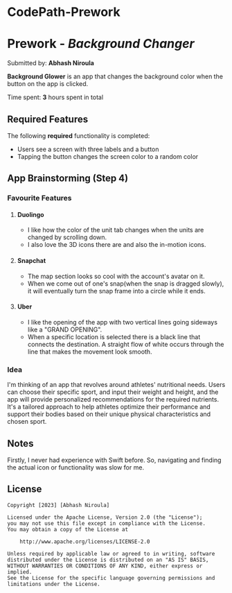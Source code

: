 # CodePath-Prework
# Prework - *Background Changer*

Submitted by: **Abhash Niroula**

**Background Glower** is an app that changes the background color when the button on the app is clicked. 

Time spent: **3** hours spent in total

## Required Features

The following **required** functionality is completed:

-  Users see a screen with three labels and a button
-  Tapping the button changes the screen color to a random color
 

## App Brainstorming (Step 4)

### Favourite Features
 
1) #### Duolingo 
   - I like how the color of the unit tab changes when the units are changed by scrolling down.
   - I also love the 3D icons there are and also the in-motion icons.

2) #### Snapchat
   - The map section looks so cool with the account's avatar on it.
   - When we come out of one's snap(when the snap is dragged slowly), it will eventually turn the snap frame into a circle while it ends.

3) #### Uber
   - I like the opening of the app with two vertical lines going sideways like a "GRAND OPENING".
   - When a specific location is selected there is a black line that connects the destination. A straight flow of white occurs through the line that makes the movement look smooth. 

### Idea

I'm thinking of an app that revolves around athletes' nutritional needs. Users can choose their specific sport, and input their weight and height, and the app will provide personalized recommendations for the required nutrients.
It's a tailored approach to help athletes optimize their performance and support their bodies based on their unique physical characteristics and chosen sport.


## Notes

Firstly, I never had experience with Swift before. So, navigating and finding the actual icon or functionality was slow for me.  

 
## License

    Copyright [2023] [Abhash Niroula]

    Licensed under the Apache License, Version 2.0 (the "License");
    you may not use this file except in compliance with the License.
    You may obtain a copy of the License at

        http://www.apache.org/licenses/LICENSE-2.0

    Unless required by applicable law or agreed to in writing, software
    distributed under the License is distributed on an "AS IS" BASIS,
    WITHOUT WARRANTIES OR CONDITIONS OF ANY KIND, either express or implied.
    See the License for the specific language governing permissions and
    limitations under the License.
